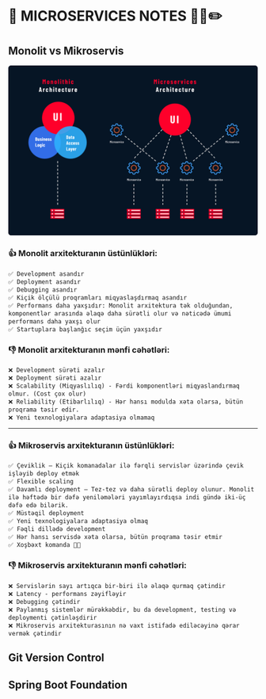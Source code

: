 # 📌 MICROSERVICES NOTES 📝📒✏️

## Monolit vs Mikroservis

![img.png](imgs/monolit-vs-micro.png)

### 👍 Monolit arxitekturanın üstünlükləri:
    ✅ Development asandır
    ✅ Deployment asandır
    ✅ Debugging asandır 
    ✅ Kiçik ölçülü proqramları miqyaslaşdırmaq asandır
    ✅ Performans daha yaxşıdır: Monolit arxitektura tək olduğundan, komponentlər arasında əlaqə daha sürətli olur və nəticədə ümumi performans daha yaxşı olur
    ✅ Startuplara başlanğıc seçim üçün yaxşıdır

### 👎  Monolit arxitekturanın mənfi cəhətləri:
    ❌ Development sürəti azalır
    ❌ Deployment sürəti azalır
    ❌ Scalability (Miqyaslılıq) - Fərdi komponentləri miqyaslandırmaq olmur. (Cost çox olur)
    ❌ Reliability (Etibarlılıq) - Hər hansı modulda xəta olarsa, bütün proqrama təsir edir.
    ❌ Yeni texnologiyalara adaptasiya olmamaq

---

### 👍 Mikroservis arxitekturanın üstünlükləri:
    ✅ Çeviklik – Kiçik komanadalar ilə fərqli servislər üzərində çevik işləyib deploy etmək
    ✅ Flexible scaling
    ✅ Davamlı deployment – Tez-tez və daha sürətli deploy olunur. Monolit ilə həftədə bir dəfə yeniləmələri yayımlayırdıqsa indi gündə iki-üç dəfə edə bilərik.
    ✅ Müstəqil deployment
    ✅ Yeni texnologiyalara adaptasiya olmaq
    ✅ Fəqli dillədə development
    ✅ Hər hansı servisdə xəta olarsa, bütün proqrama təsir etmir
    ✅ Xoşbəxt komanda 🎉🎊

### 👎  Mikroservis arxitekturanın mənfi cəhətləri:
    ❌ Servislərin sayı artıqca bir-biri ilə əlaqə qurmaq çətindir
    ❌ Latency - performans zəyifləyir
    ❌ Debugging çətindir
    ❌ Paylanmış sistemlər mürəkkəbdir, bu da development, testing və deploymenti çətinləşdirir
    ❌ Mikroservis arxitekturasının nə vaxt istifadə ediləcəyinə qərar vermək çətindir




## Git Version Control
## Spring Boot Foundation

